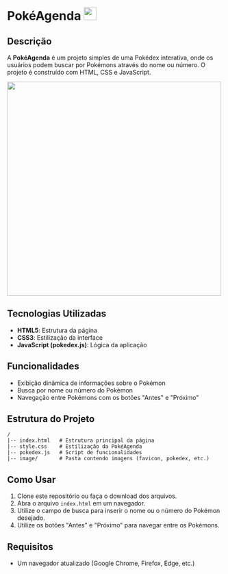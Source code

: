 # PokéAgenda <a href="https://emoji.gg/emoji/8128-pokeball"><img src="https://cdn3.emoji.gg/emojis/8128-pokeball.png" width="30px" height="30px" alt="pokeball"></a>


## Descrição
A **PokéAgenda** é um projeto simples de uma Pokédex interativa, onde os usuários podem buscar por Pokémons através do nome ou número. O projeto é construído com HTML, CSS e JavaScript.

<img src="image/pokedex.gif" width="500">

## Tecnologias Utilizadas
- **HTML5**: Estrutura da página
- **CSS3**: Estilização da interface
- **JavaScript (pokedex.js)**: Lógica da aplicação

## Funcionalidades
- Exibição dinâmica de informações sobre o Pokémon
- Busca por nome ou número do Pokémon
- Navegação entre Pokémons com os botões "Antes" e "Próximo"

## Estrutura do Projeto
```
/
|-- index.html   # Estrutura principal da página
|-- style.css    # Estilização da PokéAgenda
|-- pokedex.js   # Script de funcionalidades
|-- image/       # Pasta contendo imagens (favicon, pokedex, etc.)
```

## Como Usar
1. Clone este repositório ou faça o download dos arquivos.
2. Abra o arquivo `index.html` em um navegador.
3. Utilize o campo de busca para inserir o nome ou o número do Pokémon desejado.
4. Utilize os botões "Antes" e "Próximo" para navegar entre os Pokémons.

## Requisitos
- Um navegador atualizado (Google Chrome, Firefox, Edge, etc.)


